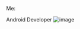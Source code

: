Me:

Android Developer ![image](https://github.com/amirmahdimon/amirmahdimon/assets/109888781/f5c5deeb-9232-424c-bc66-7ff5dd9eb9b1)

